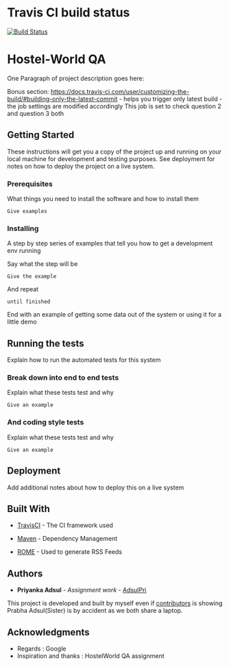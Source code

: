 # Travis CI build status

[![Build Status](https://travis-ci.com/AdsulPri/automationqa.svg?branch=master)](https://travis-ci.com/AdsulPri/automationqa)

# Hostel-World QA

One Paragraph of project description goes here:

Bonus section:
https://docs.travis-ci.com/user/customizing-the-build/#building-only-the-latest-commit - helps you trigger only latest build - the job settings are modified accordingly
This job is set to check question 2 and question 3 both




## Getting Started

These instructions will get you a copy of the project up and running on your local machine for development and testing purposes. See deployment for notes on how to deploy the project on a live system.

### Prerequisites

What things you need to install the software and how to install them

```
Give examples
```

### Installing

A step by step series of examples that tell you how to get a development env running

Say what the step will be

```
Give the example
```

And repeat

```
until finished
```

End with an example of getting some data out of the system or using it for a little demo

## Running the tests

Explain how to run the automated tests for this system

### Break down into end to end tests

Explain what these tests test and why

```
Give an example
```

### And coding style tests

Explain what these tests test and why



```
Give an example
```

## Deployment

Add additional notes about how to deploy this on a live system

## Built With

* [TravisCI](https://travis-ci.com/AdsulPri/automationqa/builds) - The CI framework used

* [Maven](https://maven.apache.org/) - Dependency Management
* [ROME](https://rometools.github.io/rome/) - Used to generate RSS Feeds

## Authors

* **Priyanka Adsul** - *Assignment work* - [AdsulPri](https://github.com/AdsulPri)

This project is developed and built by myself even if [contributors](https://github.com/your/project/contributors) is showing Prabha Adsul(Sister) is by accident as we both share a laptop.


## Acknowledgments

* Regards : Google
* Inspiration and thanks : HostelWorld QA assignment
